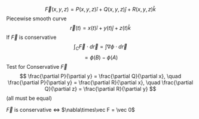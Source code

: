 $$ \vec F(x,y,z) = P(x,y,z)\hat i + Q(x,y,z)\hat j + R(x,y,z)\hat k $$
Piecewise smooth curve
$$ \vec r(t) = x(t)\hat i + y(t)\hat j + z(t)\hat k $$
If $\vec F$ is conservative
$$ \int_C \vec F\cdot d\vec r= \int\nabla\phi\cdot d\vec r $$
$$ = \phi(B) - \phi(A) $$
Test for Conservative $\vec F$
$$ \frac{\partial P}{\partial y} = \frac{\partial Q}{\partial x}, \quad \frac{\partial P}{\partial y} = \frac{\partial R}{\partial x}, \quad \frac{\partial Q}{\partial z} = \frac{\partial R}{\partial y} $$
(all must be equal)

$\vec F$ is conservative <=> $\nabla\times\vec F = \vec 0$


